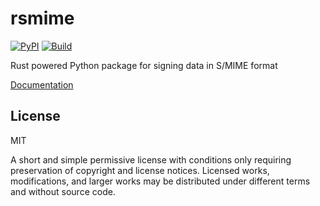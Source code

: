 # rsmime

[![PyPI](https://img.shields.io/pypi/v/rsmime?color=gr)](https://pypi.org/project/rsmime/) [![Build](https://github.com/tiwilliam/rsmime/actions/workflows/build.yml/badge.svg?branch=main)](https://github.com/tiwilliam/rsmime/actions/workflows/build.yml)

Rust powered Python package for signing data in S/MIME format

[Documentation](https://tiwilliam.github.io/rsmime/)

## License

MIT

A short and simple permissive license with conditions only requiring preservation of copyright and license notices. Licensed works, modifications, and larger works may be distributed under different terms and without source code.
